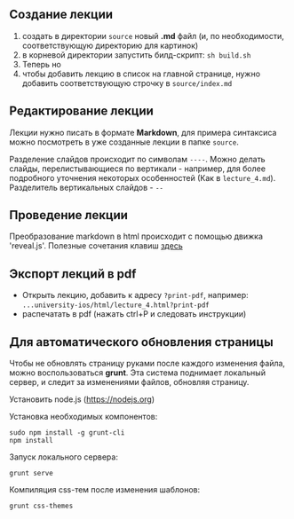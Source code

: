 ## Создание лекции
1. создать в директории `source` новый **.md** файл (и, по необходимости, соответствующую директорию для картинок)
2. в корневой директории запустить билд-скрипт: `sh build.sh`
3. Теперь но
4. чтобы добавить лекцию в список на главной странице, нужно добавить соответствующую строчку в `source/index.md`

## Редактирование лекции

Лекции нужно писать в формате **Markdown**, для примера синтаксиса можно посмотреть в уже созданные лекции в папке `source`.

Разделение слайдов происходит по символам `----`.
Можно делать слайды, перелистывающиеся по вертикали - например, для более подробного уточнения некоторых особенностей (Как в `lecture_4.md`). Разделитель вертикальных слайдов - `--`

## Проведение лекции

Преобразование markdown в html происходит с помощью движка 'reveal.js'.
Полезные сочетания клавиш [здесь](https://github.com/hakimel/reveal.js/wiki/Keyboard-Shortcuts)

## Экспорт лекций в pdf
* Открыть лекцию, добавить к адресу `?print-pdf`, например: `...university-ios/html/lecture_4.html?print-pdf`
* распечатать в pdf (нажать ctrl+P и следовать инструкции)

## Для автоматического обновления страницы

Чтобы не обновлять страницу руками после каждого изменения файла, можно воспользоваться **grunt**.
Эта система поднимает локальный сервер, и следит за изменениями файлов, обновляя страницу.

Установить node.js (https://nodejs.org)

Установка необходимых компонентов:
```
sudo npm install -g grunt-cli
npm install
```

Запуск локального сервера:
```
grunt serve
```

Компиляция css-тем после изменения шаблонов:
```
grunt css-themes
```
